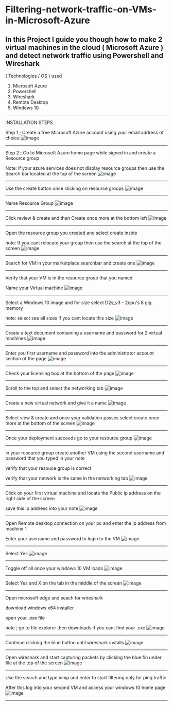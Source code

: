 # Filtering-network-traffic-on-VMs-in-Microsoft-Azure
In this Project I guide you though how to make 2 virtual machines in the cloud ( Microsoft Azure ) and detect network traffic using Powershell and Wireshark
----------------------------------------------------------
( Technologies / OS ) used
1. Microsoft Azure
2. Powershell
3. Wireshark
4. Remote Desktop
5. Windows 10
-----------------------------------------------------------

INSTALLATION STEPS

Step 1 ; Create a free Microsoft Azure account using your email address of choice
![image](https://github.com/user-attachments/assets/bf4b79d6-a09a-4595-882b-9aae1a35ce7f)

-----------------------------------------------------------
Step 2 ; Go to Microsoft Azure home page while signed in and create a Resource group

Note: if your azure services does not display resource groups then use the Search bar located at the top of the screen
![image](https://github.com/user-attachments/assets/8730d11c-4f74-43cd-a268-3fd94a5099c7)

-----------------------------------------------------------
Use the create button once clicking on resource groups
![image](https://github.com/user-attachments/assets/f2aecae6-c0c7-49ed-b2d0-a00dfc926ca9)


-----------------------------------------------------------
Name Resource Group
![image](https://github.com/user-attachments/assets/49f5a30f-a1c1-40ee-9e2d-915c628ae5b7)


-----------------------------------------------------------
Click review & create and then Create once more at the bottom left
![image](https://github.com/user-attachments/assets/9bbe2a31-f40a-4869-b956-dae6c8aa50b6)


-----------------------------------------------------------
Open the resource group you created and select create inside

note: If you cant relocate your group then use the search at the top of the screen
![image](https://github.com/user-attachments/assets/31e8e230-db43-4684-ad39-34f370943a9a)

-----------------------------------------------------------
Search for VM in your marketplace searchbar and create one
![image](https://github.com/user-attachments/assets/c3d95645-452d-4697-b704-c2e9dc73d2f3)

-----------------------------------------------------------

Verify that your VM is in the resource group that you named

Name your Virtual machine
![image](https://github.com/user-attachments/assets/a3528b2b-ab78-4cba-9fef-69079821dbf6)

-----------------------------------------------------------

Select a Windows 10 image and for size select D2s_v3 - 2cpu's 8 gig memory

note: select see all sizes if you cant locate this size
![image](https://github.com/user-attachments/assets/f085feb8-4aad-4ac4-bc51-7c90c12a8bba)

-----------------------------------------------------------

Create a text document containing a username and password for 2 virtual machines
![image](https://github.com/user-attachments/assets/f95c619b-ee65-4f0c-858a-f40c8a6a2544)

-----------------------------------------------------------

Enter you first username and password into the administrator account section of the page
![image](https://github.com/user-attachments/assets/19c0f7b7-3b1b-458b-80f0-da3b0a5c3663)

-----------------------------------------------------------

Check your licensing box at the bottom of the page
![image](https://github.com/user-attachments/assets/38de9c21-0191-4771-8ccb-e49857574c4c)

-----------------------------------------------------------

Scroll to the top and select the networking tab
![image](https://github.com/user-attachments/assets/0c82c581-7e28-4a8b-af3e-45861aa2b9de)

-----------------------------------------------------------

Create a new virtual network and give it a name
![image](https://github.com/user-attachments/assets/8807bddb-4de1-4ab8-b47a-25b32dc50d3a)

-----------------------------------------------------------

Select view & create and once your validation passes select create once more at the bottom of the screen
![image](https://github.com/user-attachments/assets/43916d0e-fc50-443d-9faf-93b8664599a7)

-----------------------------------------------------------

Once your deployment succeeds go to your resource group
![image](https://github.com/user-attachments/assets/7cff9c38-1015-437e-9fb9-26f60dba93f8)

-----------------------------------------------------------

In your resource group create another VM using the second username and password that you typed in your note

verify that your resouce group is correct

verify that your network is the same in the networking tab
![image](https://github.com/user-attachments/assets/917eba98-e733-4768-9f6d-cc2c9c51f371)

-----------------------------------------------------------

Click on your first virtual machine and locate the Public ip address on the right side of the screen

save this ip address into your note
![image](https://github.com/user-attachments/assets/a1a053a6-e516-4f54-8673-f8ed646020c3)

-----------------------------------------------------------

Open Remote desktop connection on your pc and enter the ip address from machine 1

Enter your username and password to login to the VM
![image](https://github.com/user-attachments/assets/0afe2e5d-d3a8-4453-a894-8b6d29eae9f8)

-----------------------------------------------------------

Select Yes
![image](https://github.com/user-attachments/assets/4f7b92e7-9ae2-41a7-a744-a85905c554a4)

-----------------------------------------------------------

Toggle off all once your windows 10 VM loads
![image](https://github.com/user-attachments/assets/58285d75-2848-4cbd-ae5f-6e7fed9edb8d)

-----------------------------------------------------------

Select Yes and X on the tab in the middle of the screen
![image](https://github.com/user-attachments/assets/60638310-a305-4581-8b41-ade7763bb9a2)

-----------------------------------------------------------

Open microsoft edge and seach for wireshark

download windows x64 installer

open your .exe file

note ; go to file explorer then downloads if you cant find your .exe
![image](https://github.com/user-attachments/assets/a96ab778-81d8-451b-909e-bb0dae709d11)

-----------------------------------------------------------

Continue clicking the blue button until wireshark installs
![image](https://github.com/user-attachments/assets/638aea5c-1458-4f6f-9007-e93912ca20fb)

-----------------------------------------------------------

Open wireshark and start capturing packets by clicking the blue fin under file at the top of the screen
![image](https://github.com/user-attachments/assets/9deae51e-7dc7-4b0c-bb98-c8e6cda6202d)

-----------------------------------------------------------

Use the search and type icmp and enter to start filtering only for ping traffic

After this log into your second VM and access your windows 10 home page
![image](https://github.com/user-attachments/assets/703fa28a-b931-44ba-ac1b-4a2b4cf06105)

-----------------------------------------------------------


















